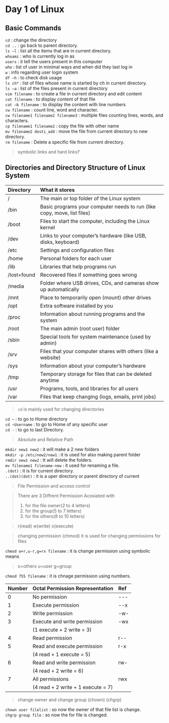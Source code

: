 # Day 1 of Linux
## Basic Commands 

`cd` : change the directory  
`cd ..` : go back to parent directory.  
`ls –l` : list all the items that are in current directory.  
`whoami` : who is currently log in as  
`users` : it tell the users present in this computer  
`who` : list of user in minimal ways and when did they last log in  
`w` : info regarding user login system  
`df –h` : to check disk usage  
`ls ch*` : list of files whose name is started by ch in current directory.  
`ls –a` : list of the files present in current directory  
`vim filename` : to create a file in current directory and edit content  
`cat filename` : to display content of that file  
`cat –b filename` : to display the content with line numbers  
`cw filename` : count line, word and character.  
`cw filename1 filename2 filename3` : multiple files counting lines, words, and characters.  
`cp filename1 filename2` : copy the file with other name  
`mv filename2 desti_add` : move the file from current directory to new directory.  
`rm filename` : Delete a specific file from current directory.

> symbolic links and hard links?

## Directories and Directory Structure of Linux System  

| Directory | What it stores |
|:----------|:--------------|
| /         | The main or top folder of the Linux system |
| /bin      | Basic programs your computer needs to run (like copy, move, list files) |
| /boot     | Files to start the computer, including the Linux kernel |
| /dev      | Links to your computer’s hardware (like USB, disks, keyboard) |
| /etc      | Settings and configuration files |
| /home     | Personal folders for each user |
| /lib      | Libraries that help programs run |
| /lost+found | Recovered files if something goes wrong |
| /media    | Folder where USB drives, CDs, and cameras show up automatically |
| /mnt      | Place to temporarily open (mount) other drives |
| /opt      | Extra software installed by you |
| /proc     | Information about running programs and the system |
| /root     | The main admin (root user) folder |
| /sbin     | Special tools for system maintenance (used by admin) |
| /srv      | Files that your computer shares with others (like a website) |
| /sys      | Information about your computer’s hardware |
| /tmp      | Temporary storage for files that can be deleted anytime |
| /usr      | Programs, tools, and libraries for all users |
| /var      | Files that keep changing (logs, emails, print jobs) |  

> `cd` is mainly used for changing directories

`cd ~` : to go to Home directory  
`cd ~Username` : to go to Home of any specific user  
`cd -` : to go to last Directory.  

> Absolute and Relative Path  

`mkdir new1 new2` : it will make a 2 new folders  
`mkdir -p /etc/new2/new1` : it is used for also making parent folder  
`rmdir new1 new2` : It will delete the folders.  
`mv filename1 filename-new` : it used for renaming a file.  
`.(dot)` : it is for current directory.  
`..(dot)(dot)` : it is a uper directory or parent directory of current  

> File Permission and access control

>There are 3 Diffrent Permission Acosiated with
> 1. for the file owner(2 to 4 letters)
> 2. for the group(5 to 7 letters)
> 3. for the others(8 to 10 letters)

>r(read) w(write) x(execute)

>changing permission (chmod) it is used for changing permissions for files

`chmod o+r,u-r,g=rx filename` : it is change permission using symbolic means  
>o=others
>u=user
>g=group

`chmod 755 filename` : it is chnage permission using numbers.  

| Number | Octal Permission Representation | Ref      |
|:-------|:--------------------------------|:---------|
| 0      | No permission                   | ---      |
| 1      | Execute permission              | --x      |
| 2      | Write permission                | -w-      |
| 3      | Execute and write permission    | -wx      |
|        | (1 execute + 2 write = 3)      |          |
| 4      | Read permission                 | r--      |
| 5      | Read and execute permission     | r-x      |
|        | (4 read + 1 execute = 5)       |          |
| 6      | Read and write permission       | rw-      |
|        | (4 read + 2 write = 6)          |          |
| 7      | All permissions                 | rwx      |
|        | (4 read + 2 write + 1 execute = 7) |       |  

>change owner and change group (chown) (chgrp)

`chown user filelist` : so now the owner of that file list is change.  
`chgrp group file` : so now the for file is changed.  

